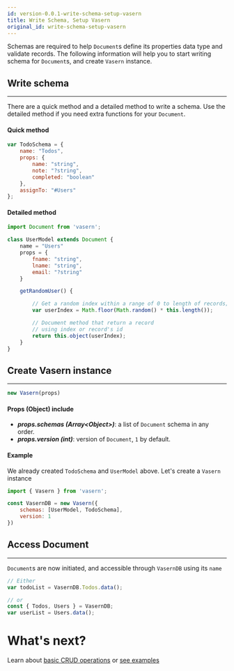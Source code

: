 ```yaml
---
id: version-0.0.1-write-schema-setup-vasern
title: Write Schema, Setup Vasern
original_id: write-schema-setup-vasern
---
```


Schemas are required to help `Document`s define its properties data type and validate records.
The following information will help you to start writing schema for `Document`s,
and create `Vasern` instance.

## Write schema

---

There are a quick method and a detailed method to write a schema. Use the detailed method if you need extra functions for your `Document`.

#### Quick method

```javascript
var TodoSchema = {
    name: "Todos",
    props: {
        name: "string",
        note: "?string",
        completed: "boolean"
    },
    assignTo: "#Users"
};

```

#### Detailed method

```javascript
import Document from 'vasern';

class UserModel extends Document {
    name = "Users"
    props = {
        fname: "string",
        lname: "string",
        email: "?string"
    }

    getRandomUser() {

        // Get a random index within a range of 0 to length of records;
        var userIndex = Math.floor(Math.random() * this.length());

        // Document method that return a record
        // using index or record's id
        return this.object(userIndex);
    }
}
```

## Create Vasern instance

---

```javascript
new Vasern(props)
```

#### Props (Object) include

- **_props.schemas (Array\<Object>)_**: a list of `Document` schema in any order.
- **_props.version (int)_**: version of `Document`, `1` by default.

#### Example

We already created `TodoSchema` and `UserModel` above. Let's create a `Vasern` instance

```javascript
import { Vasern } from 'vasern';

const VasernDB = new Vasern({
    schemas: [UserModel, TodoSchema],
    version: 1
})
```

## Access Document

---

`Document`s are now initiated, and accessible through `VasernDB` using its `name`

```javascript
// Either
var todoList = VasernDB.Todos.data();

// or
const { Todos, Users } = VasernDB;
var userList = Users.data();
```

# What's next?

Learn about [basic CRUD operations](basic-crud-operations.md) or [see examples](todo-example.md)